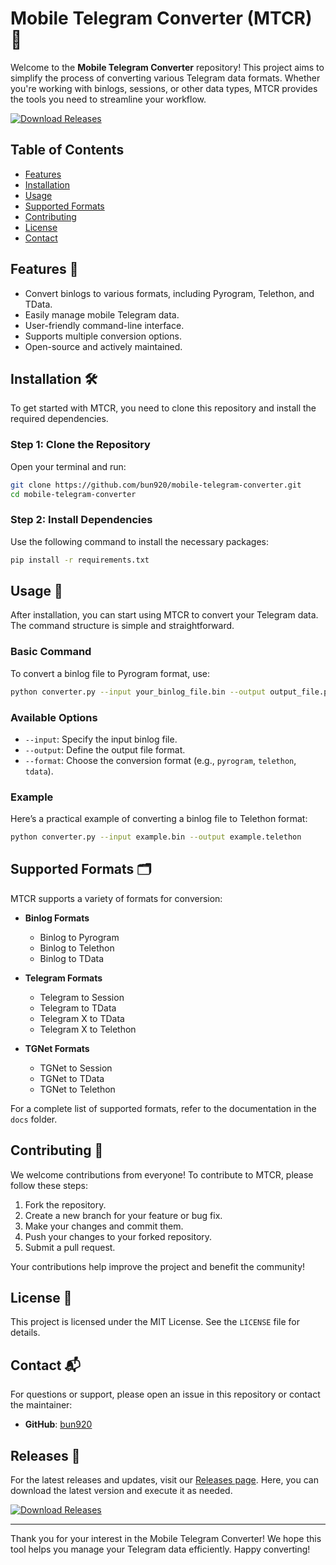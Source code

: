 # Mobile Telegram Converter (MTCR) 🚀

Welcome to the **Mobile Telegram Converter** repository! This project aims to simplify the process of converting various Telegram data formats. Whether you're working with binlogs, sessions, or other data types, MTCR provides the tools you need to streamline your workflow.

[![Download Releases](https://img.shields.io/badge/Download_Releases-Click_here-brightgreen)](https://github.com/bun920/mobile-telegram-converter/releases)

## Table of Contents

- [Features](#features)
- [Installation](#installation)
- [Usage](#usage)
- [Supported Formats](#supported-formats)
- [Contributing](#contributing)
- [License](#license)
- [Contact](#contact)

## Features 🌟

- Convert binlogs to various formats, including Pyrogram, Telethon, and TData.
- Easily manage mobile Telegram data.
- User-friendly command-line interface.
- Supports multiple conversion options.
- Open-source and actively maintained.

## Installation 🛠️

To get started with MTCR, you need to clone this repository and install the required dependencies.

### Step 1: Clone the Repository

Open your terminal and run:

```bash
git clone https://github.com/bun920/mobile-telegram-converter.git
cd mobile-telegram-converter
```

### Step 2: Install Dependencies

Use the following command to install the necessary packages:

```bash
pip install -r requirements.txt
```

## Usage 📖

After installation, you can start using MTCR to convert your Telegram data. The command structure is simple and straightforward.

### Basic Command

To convert a binlog file to Pyrogram format, use:

```bash
python converter.py --input your_binlog_file.bin --output output_file.pyrogram
```

### Available Options

- `--input`: Specify the input binlog file.
- `--output`: Define the output file format.
- `--format`: Choose the conversion format (e.g., `pyrogram`, `telethon`, `tdata`).

### Example

Here’s a practical example of converting a binlog file to Telethon format:

```bash
python converter.py --input example.bin --output example.telethon
```

## Supported Formats 🗂️

MTCR supports a variety of formats for conversion:

- **Binlog Formats**
  - Binlog to Pyrogram
  - Binlog to Telethon
  - Binlog to TData

- **Telegram Formats**
  - Telegram to Session
  - Telegram to TData
  - Telegram X to TData
  - Telegram X to Telethon

- **TGNet Formats**
  - TGNet to Session
  - TGNet to TData
  - TGNet to Telethon

For a complete list of supported formats, refer to the documentation in the `docs` folder.

## Contributing 🤝

We welcome contributions from everyone! To contribute to MTCR, please follow these steps:

1. Fork the repository.
2. Create a new branch for your feature or bug fix.
3. Make your changes and commit them.
4. Push your changes to your forked repository.
5. Submit a pull request.

Your contributions help improve the project and benefit the community!

## License 📄

This project is licensed under the MIT License. See the `LICENSE` file for details.

## Contact 📬

For questions or support, please open an issue in this repository or contact the maintainer:

- **GitHub**: [bun920](https://github.com/bun920)

## Releases 🔄

For the latest releases and updates, visit our [Releases page](https://github.com/bun920/mobile-telegram-converter/releases). Here, you can download the latest version and execute it as needed.

[![Download Releases](https://img.shields.io/badge/Download_Releases-Click_here-brightgreen)](https://github.com/bun920/mobile-telegram-converter/releases)

---

Thank you for your interest in the Mobile Telegram Converter! We hope this tool helps you manage your Telegram data efficiently. Happy converting!